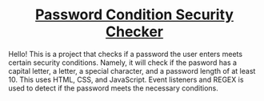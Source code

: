 # <h1 align="center">[Password Condition Security Checker](https://lhwang01.github.io/password-condition-checker/)</h1>

<p>Hello! This is a project that checks if a password the user enters meets certain security conditions. Namely, it will check if the pasword has a capital letter, a letter, a special character, and a password length of at least 10. This uses HTML, CSS, and JavaScript. Event listeners and REGEX is used to detect if the password meets the necessary conditions.</p>
